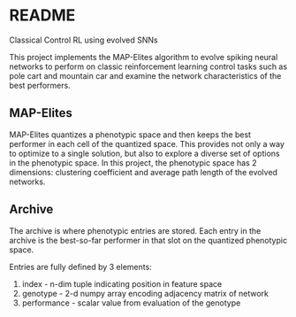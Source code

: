 # README
Classical Control RL using evolved SNNs

This project implements the MAP-Elites algorithm to evolve spiking neural networks to perform on classic reinforcement learning control tasks such as pole cart and mountain car and examine the network characteristics of the best performers. 

## MAP-Elites
MAP-Elites quantizes a phenotypic space and then keeps the best performer in each cell of the quantized space. This provides not only a way to optimize to a single solution, but also to explore a diverse set of options in the phenotypic space. In this project, the phenotypic space has 2 dimensions: clustering coefficient and average path length of the evolved networks.

## Archive
The archive is where phenotypic entries are stored. Each entry in the archive is the best-so-far performer in that slot on the quantized phenotypic space.

Entries are fully defined by 3 elements:
1. index - n-dim tuple indicating position in feature space
2. genotype - 2-d numpy array encoding adjacency matrix of network
3. performance - scalar value from evaluation of the genotype


